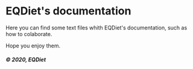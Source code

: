 # EQDiet's documentation

Here you can find some text files whith EQDiet's documentation, such as how to colaborate.

Hope you enjoy them.

##### © 2020, EQDiet
